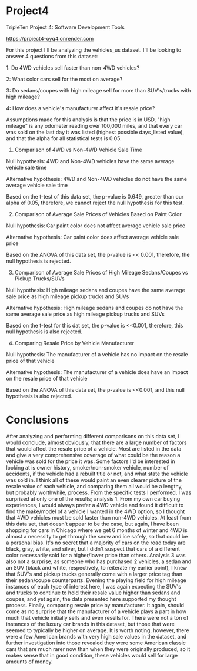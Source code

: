 # Project4
TripleTen Project 4: Software Development Tools

https://project4-oyq4.onrender.com

For this project I'll be analyzing the vehicles_us dataset. I'll be looking to answer 4 questions from this dataset:

1: Do 4WD vehicles sell faster than non-4WD vehicles?

2: What color cars sell for the most on average?

3: Do sedans/coupes with high mileage sell for more than SUV's/trucks with high mileage?

4: How does a vehicle's manufacturer affect it's resale price?

Assumptions made for this analysis is that the price is in USD, "high mileage" is any odometer reading over 100,000 miles, and that every car was sold on the last day it was listed (highest possible days_listed value), and that the alpha for all statistical tests is 0.05.

1. Comparison of 4WD vs Non-4WD Vehicle Sale Time

Null hypothesis: 4WD and Non-4WD vehicles have the same average vehicle sale time

Alternative hypothesis: 4WD and Non-4WD vehicles do not have the same average vehicle sale time

Based on the t-test of this data set, the p-value is 0.649, greater than our alpha of 0.05, therefore, we cannot reject the null hypothesis for this test.

2. Comparison of Average Sale Prices of Vehicles Based on Paint Color

Null hypothesis: Car paint color does not affect average vehicle sale price

Alternative hypothesis: Car paint color does affect average vehicle sale price

Based on the ANOVA of this data set, the p-value is << 0.001, therefore, the null hypothesis is rejected.

3. Comparison of Average Sale Prices of High Mileage Sedans/Coupes vs Pickup Trucks/SUVs

Null hypothesis: High mileage sedans and coupes have the same average sale price as high mileage pickup trucks and SUVs

Alternative hypothesis: High mileage sedans and coupes do not have the same average sale price as high mileage pickup trucks and SUVs

Based on the t-test for this dat set, the p-value is <<0.001, therefore, this null hypothesis is also rejected.

4. Comparing Resale Price by Vehicle Manufacturer

Null hypothesis: The manufacturer of a vehicle has no impact on the resale price of that vehicle

Alternative hypothesis: The manufacturer of a vehicle does have an impact on the resale price of that vehicle

Based on the ANOVA of this data set, the p-value is <<0.001, and this null hypothesis is also rejected.

# Conclusions
After analyzing and performing different comparisons on this data set, I would conclude, almost obviously, that there are a large number of factors that would affect the resale price of a vehicle. Most are listed in the data and give a very comprehensive coverage of what could be the reason a vehicle was sold for the price it was. Some factors I'd be interested in looking at is owner history, smoker/non-smoker vehicle, number of accidents, if the vehicle had a rebuilt title or not, and what state the vehicle was sold in. I think all of these would paint an even clearer picture of the resale value of each vehicle, and comparing them all would be a lengthy, but probably worthwhile, process. From the specific tests I performed, I was surprised at only one of the results; analysis 1. From my own car buying experiences, I would always prefer a 4WD vehicle and found it difficult to find the make/model of a vehicle I wanted in the 4WD option, so I thought that 4WD vehicles must be sold faster than non-4WD vehicles. At least from this data set, that doesn't appear to be the case, but again, I have been shopping for cars in Chicago where we get 6 months of winter and 4WD is almost a necessity to get through the snow and ice safely, so that could be a personal bias. It's no secret that a majority of cars on the road today are black, gray, white, and silver, but I didn't suspect that cars of a different color necessarily sold for a higher/lower price than others. Analysis 3 was also not a surprise, as someone who has purchased 2 vehicles, a sedan and an SUV (black and white, respectively, to reiterate my earlier point), I knew that SUV's and pickup trucks generally come with a larger price tag than their sedan/coupe counterparts. Evening the playing field for high mileage instances of each type of interest here, I was again expecting the SUV's and trucks to continue to hold their resale value higher than sedans and coupes, and yet again, the data presented here supported my thought process. Finally, comparing resale price by manufacturer. It again, should come as no surprise that the manufacturer of a vehicle plays a part in how much that vehicle initially sells and even resells for. There were not a ton of instances of the luxury car brands in this dataset, but those that were seemed to typically be higher on average. It is worth noting, however, there were a few American brands with very high sale values in the dataset, and further investigation into those revealed they were some American classic cars that are much rarer now than when they were originally produced, so it makes sense that in good condition, these vehicles would sell for large amounts of money.

